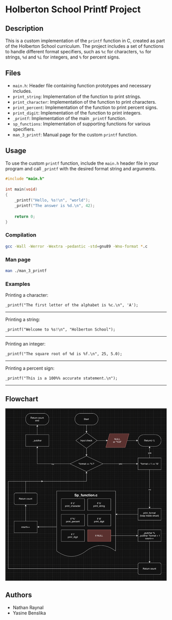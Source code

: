 # Holberton School Printf Project

## Description

This is a custom implementation of the `printf` function in C, created as part of the Holberton School curriculum. 
The project includes a set of functions to handle different format specifiers, such as `%c` for characters, `%s` for strings, `%d` and `%i` for integers, and `%` for percent signs.

## Files

- `main.h`: Header file containing function prototypes and necessary includes.
- `print_string`: Implementation of the function to print strings.
- `print_character`: Implementation of the function to print characters.
- `print_percent`: Implementation of the function to print percent signs.
- `print_digit`: Implementation of the function to print integers.
- `_printf`: Implementation of the main `_printf` function.
- `sp_functions`: Implementation of supporting functions for various specifiers.
- `man_3_printf`: Manual page for the custom `printf` function.

## Usage

To use the custom `printf` function, include the `main.h` header file in your program and call `_printf` with the desired format string and arguments.

```c
#include "main.h"

int main(void)
{
    _printf("Hello, %s!\n", "world");
    _printf("The answer is %d.\n", 42);

    return 0;
}
```
### Compilation
``` bash
gcc -Wall -Werror -Wextra -pedantic -std=gnu89 -Wno-format *.c
```

### Man page
``` bash
man ./man_3_printf
```
### Examples

Printing a character:
```
_printf("The first letter of the alphabet is %c.\n", 'A');
```
----------
Printing a string:
```
_printf("Welcome to %s!\n", "Holberton School");
```
----------
Printing an integer:
```
_printf("The square root of %d is %f.\n", 25, 5.0);
```
----------
Printing a percent sign:
```
_printf("This is a 100%% accurate statement.\n");
```
----------

## Flowchart

![Image](https://github.com/Yasine31130/holbertonschool-printf/blob/main/Flowchart.png)

## Authors

- Nathan Raynal
- Yasine Benslika
